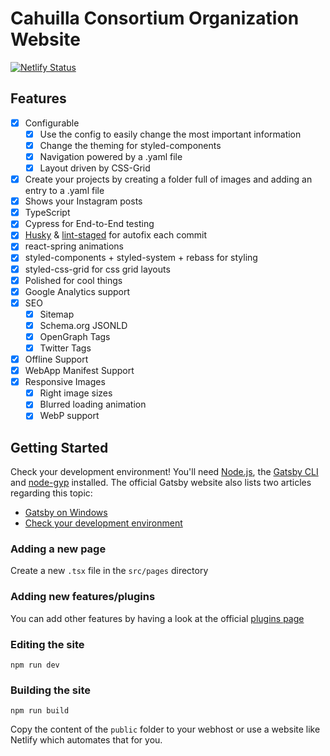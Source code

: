 # Cahuilla Consortium Organization Website

[![Netlify Status](https://api.netlify.com/api/v1/badges/70e58e8d-7588-4ffd-aa74-bf669e8b64ce/deploy-status)](https://app.netlify.com/sites/ccvap/deploys)

## Features

- [x] Configurable
  - [x] Use the config to easily change the most important information
  - [x] Change the theming for styled-components
  - [x] Navigation powered by a .yaml file
  - [x] Layout driven by CSS-Grid
- [x] Create your projects by creating a folder full of images and adding an entry to a .yaml file
- [x] Shows your Instagram posts
- [x] TypeScript
- [x] Cypress for End-to-End testing
- [x] [Husky](https://github.com/typicode/husky) & [lint-staged](https://github.com/okonet/lint-staged) for autofix each commit
- [x] react-spring animations
- [x] styled-components + styled-system + rebass for styling
- [x] styled-css-grid for css grid layouts
- [x] Polished for cool things
- [x] Google Analytics support
- [x] SEO
  - [x] Sitemap
  - [x] Schema.org JSONLD
  - [x] OpenGraph Tags
  - [x] Twitter Tags
- [x] Offline Support
- [x] WebApp Manifest Support
- [x] Responsive Images
  - [x] Right image sizes
  - [x] Blurred loading animation
  - [x] WebP support

## Getting Started

Check your development environment! You'll need [Node.js](https://nodejs.org/en/), the [Gatsby CLI](https://www.gatsbyjs.org/docs/) and [node-gyp](https://github.com/nodejs/node-gyp#installation) installed. The official Gatsby website also lists two articles regarding this topic:

- [Gatsby on Windows](https://www.gatsbyjs.org/docs/gatsby-on-windows/)
- [Check your development environment](https://www.gatsbyjs.org/tutorial/part-zero/)

### Adding a new page

Create a new `.tsx` file in the `src/pages` directory

### Adding new features/plugins

You can add other features by having a look at the official [plugins page](https://www.gatsbyjs.org/docs/plugins/)

### Editing the site

```
npm run dev
```

### Building the site

```
npm run build
```

Copy the content of the `public` folder to your webhost or use a website like Netlify which automates that for you.

[gae]: https://developers.facebook.com/tools/explorer/
[atd]: https://developers.facebook.com/tools/debug/accesstoken/
